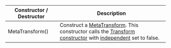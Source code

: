 Constructor / Destructor | Description
--- | ---
MetaTransform() | Construct a [MetaTransform](metatransform.md). This constructor calls the [Transform](../transform/transform.md) [constructor](../transform/constructors.md) with [independent](../transform/members.md#independent) set to false.